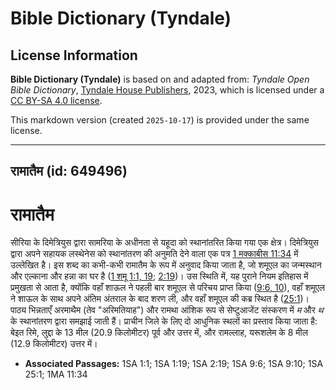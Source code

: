 # Bible Dictionary (Tyndale)

## License Information

**Bible Dictionary (Tyndale)** is based on and adapted from: _Tyndale Open Bible Dictionary_, [Tyndale House Publishers](https://tyndaleopenresources.com/), 2023, which is licensed under a [CC BY-SA 4.0 license](https://creativecommons.org/licenses/by-sa/4.0/legalcode.en).

This markdown version (created `2025-10-17`) is provided under the same license.



--------------------------------

## रामातैम (id: 649496)

**रामातैम**
===========

सीरिया के दिमेत्रियुस द्वारा सामरिया के अधीनता से यहूदा को स्थानांतरित किया गया एक क्षेत्र। दिमेत्रियुस द्वारा अपने सहायक लस्थेनेस को स्थानांतरण की अनुमति देने वाला एक पत्र [1 मक्काबीस 11:34](https://ref.ly/1Macc11:34) में उल्लेखित है। इस शब्द का कभी\-कभी रामातैम के रूप में अनुवाद किया जाता है, जो शमूएल का जन्मस्थान और एल्काना और हन्ना का घर है ([1 शमू 1:1, 19](https://ref.ly/1Sam1:1,1Sam1:19); [2:19](https://ref.ly/1Sam2:19))। उस स्थिति में, यह पुराने नियम इतिहास में प्रमुखता से आता है, क्योंकि वहाँ शाऊल ने पहली बार शमूएल से परिचय प्राप्त किया ([9:6, 10](https://ref.ly/1Sam9:6,1Sam9:10)), वहाँ शमूएल ने शाऊल के साथ अपने अंतिम अंतराल के बाद शरण ली, और वहाँ शमूएल की कब्र स्थित है ([25:1](https://ref.ly/1Sam25:1))। पाठ्य भिन्नताएँ अरमाथैम (तेव "अरिमतियाह") और रामथा आंशिक रूप से सेप्टुआजेंट संस्करण में *म* और *थ* के स्थानांतरण द्वारा समझाई जाती हैं। प्राचीन जिले के लिए दो आधुनिक स्थलों का प्रस्ताव किया जाता है: बेइत रिमे, लुद्दा के 13 मील (20\.9 किलोमीटर) पूर्व और उत्तर में, और रामल्लाह, यरूशलेम के 8 मील (12\.9 किलोमीटर) उत्तर में।

* **Associated Passages:** 1SA 1:1; 1SA 1:19; 1SA 2:19; 1SA 9:6; 1SA 9:10; 1SA 25:1; 1MA 11:34

